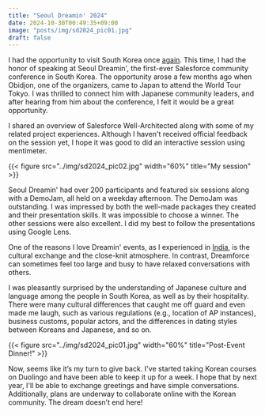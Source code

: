 ```yaml
---
title: "Seoul Dreamin' 2024"
date: 2024-10-30T00:49:35+09:00
image: "posts/img/sd2024_pic01.jpg"
draft: false
---
```

I had the opportunity to visit South Korea once [again](../trailblazers-in-korea). This time, I had the honor of speaking at Seoul Dreamin', the first-ever Salesforce community conference in South Korea. The opportunity arose a few months ago when Obidjon, one of the organizers, came to Japan to attend the World Tour Tokyo. I was thrilled to connect him with Japanese community leaders, and after hearing from him about the conference, I felt it would be a great opportunity.

I shared an overview of Salesforce Well-Architected along with some of my related project experiences. Although I haven't received official feedback on the session yet, I hope it was good to did an interactive session using mentimeter.

{{< figure src="../img/sd2024_pic02.jpg" width="60%" title="My session" >}}

Seoul Dreamin' had over 200 participants and featured six sessions along with a DemoJam, all held on a weekday afternoon. The DemoJam was outstanding. I was impressed by both the well-made packages they created and their presentation skills. It was impossible to choose a winner. The other sessions were also excellent. I did my best to follow the presentations using Google Lens.

One of the reasons I love Dreamin' events, as I experienced in [India](../my-indiadreamin18-highlights), is the cultural exchange and the close-knit atmosphere. In contrast, Dreamforce can sometimes feel too large and busy to have relaxed conversations with others.

I was pleasantly surprised by the understanding of Japanese culture and language among the people in South Korea, as well as by their hospitality. There were many cultural differences that caught me off guard and even made me laugh, such as various regulations (e.g., location of AP instances), business customs, popular actors, and the differences in dating styles between Koreans and Japanese, and so on.

{{< figure src="../img/sd2024_pic01.jpg" width="60%" title="Post-Event Dinner!" >}}

Now, seems like it’s my turn to give back. I've started taking Korean courses on Duolingo and have been able to keep it up for a week. I hope that by next year, I'll be able to exchange greetings and have simple conversations. Additionally, plans are underway to collaborate online with the Korean community. The dream doesn’t end here!